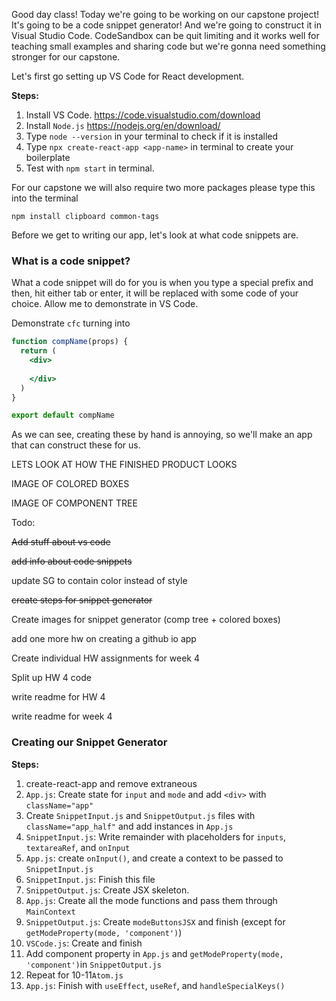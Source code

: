 Good day class! Today we're going to be working on our capstone project! It's going to be a code snippet generator! And we're going to construct it in Visual Studio Code. CodeSandbox can be quit limiting and it works well for teaching small examples and sharing code but we're gonna need something stronger for our capstone. 

Let's first go setting up VS Code for React development.

**Steps:**

1. Install VS Code. https://code.visualstudio.com/download
2. Install `Node.js` https://nodejs.org/en/download/
3. Type `node --version` in your terminal to check if it is installed
4. Type `npx create-react-app <app-name>` in terminal to create your boilerplate
5. Test with `npm start` in terminal.

For our capstone we will also require two more packages please type this into the terminal

```shell
npm install clipboard common-tags
```

Before we get to writing our app, let's look at what code snippets are.

### What is a code snippet?

What a code snippet will do for you is when you type a special prefix and then, hit either tab or enter, it will be replaced with some code of your choice. Allow me to demonstrate in VS Code. 

Demonstrate `cfc` turning into

```jsx
function compName(props) {
  return (
    <div>
      
    </div>
  )
}

export default compName
```

As we can see, creating these by hand is annoying, so we'll make an app that can construct these for us.



LETS LOOK AT HOW THE FINISHED PRODUCT LOOKS

IMAGE OF COLORED BOXES

IMAGE OF COMPONENT TREE



Todo:

~~Add stuff about vs code~~

~~add info about code snippets~~

update SG to contain color instead of style

~~create steps for snippet generator~~

Create images for snippet generator (comp tree + colored boxes)

add one more hw on creating a github io app

Create individual HW assignments for week 4

Split up HW 4 code

write readme for HW 4

write readme for week 4

### Creating our Snippet Generator

**Steps:**

1. create-react-app and remove extraneous
2. `App.js`: Create state for `input` and `mode` and add `<div>` with `className="app"`
3. Create `SnippetInput.js` and `SnippetOutput.js` files with `className="app_half"` and add instances in `App.js`
4. `SnippetInput.js`: Write remainder with placeholders for `inputs`, `textareaRef`, and `onInput`
5. `App.js`: create `onInput()`, and create a context to be passed to `SnippetInput.js`
6. `SnippetInput.js`: Finish this file
7. `SnippetOutput.js`: Create JSX skeleton.
8. `App.js`: Create all the mode functions and pass them through `MainContext`
9. `SnippetOutput.js`: Create `modeButtonsJSX` and finish (except for `getModeProperty(mode, 'component')`)
10. `VSCode.js`: Create and finish
11. Add component property in `App.js` and `getModeProperty(mode, 'component')`in `SnippetOutput.js`
12. Repeat for 10-11`Atom.js`
13. `App.js`: Finish with `useEffect`, `useRef`, and `handleSpecialKeys()`
